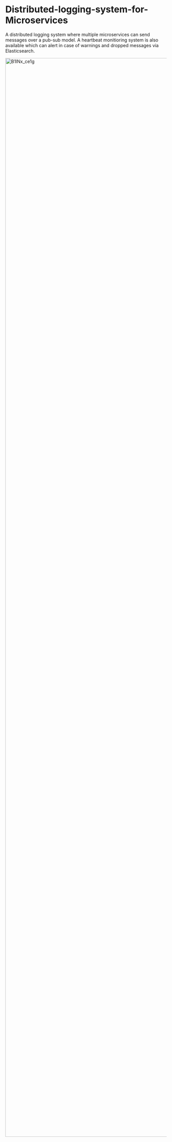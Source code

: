 # Distributed-logging-system-for-Microservices
A distributed logging system where multiple microservices can send messages over a pub-sub model.
A heartbeat monitioring system is also available which can alert in case of warnings and dropped messages via Elasticsearch.

<img width="3957" height="3369" alt="B1lNx_ce1g" src="https://github.com/user-attachments/assets/f3c16d45-2b3a-4df1-8dc2-c5fe21737409" />
